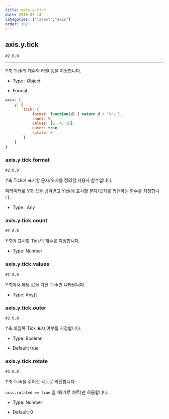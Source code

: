 ```yaml
---
title: axis.y.tick
date: 2018-05-14
categories: ["latest","axis"]
order: 102
---
```


## axis.y.tick

`#2.0.0`

---

Y축 Tick의 개수와 라벨 등을 지정합니다.

* Type : Object

* Format
```javascript
axis: {
	y: {
		tick: {
			format: function(d) { return d + "%"; },
			count: 5,
			values: [2, 4, 10],
			outer: true,
			rotate: 0
		}
	}
}
```

### axis.y.tick.format

`#2.0.0`

Y축 Tick에 표시할 문자/숫자를 정의할 사용자 함수입니다.

파라미터로 Y축 값을 넘겨받고 Yick에 표시할 문자/숫자를 리턴하는 함수를 지정합니다.

* Type : Any


### axis.y.tick.count

`#2.0.0`

Y축에 표시할 Tick의 개수를 지정합니다.

* Type: Number


### axis.y.tick.values

`#2.0.0`

Y축에서 해당 값을 가진 Tick만 나타납니다.

* Type: Any[]

### axis.y.tick.outer

`#2.0.0`

Y축 바깥쪽 Tick 표시 여부를 지정합니다.

* Type: Boolean

* Default: true


### axis.y.tick.rotate

`#2.0.0`

Y축 Tick을 주어진 각도로 회전합니다.

`axis.rotated == true` 일 때(가로 차트)만 허용합니다.

* Type: Number

* Default: 0
